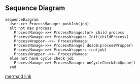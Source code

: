 ## Sequence Diagram

```mermaid
sequenceDiagram
  User->>+ ProcessManage: pushJob(job)
  alt not max process
    ProcessManage->>+ ProcessManage:fork child process
    ProcessManage->>+ ProcessWrapper: Init(childProcess)
    ProcessWrapper-->>- ProcessManage: 
    ProcessManage->>+ ProcessManage: doJob(processWrapper)
    ProcessManage->>+ ProcessWrapper: run(job)
    ProcessWrapper-->>- ProcessManage: 
  else not have cycle check job
    ProcessManage->>+ ProcessManage: onCycleCheckJobQueue()
  end
```


[mermaid link](https://knsv.github.io/mermaid/live_editor/#/view/c2VxdWVuY2VEaWFncmFtCiAgVXNlci0-PisgUHJvY2Vzc01hbmFnZTogcHVzaEpvYihqb2IpCiAgYWx0IG5vdCBtYXggcHJvY2VzcwogICAgUHJvY2Vzc01hbmFnZS0-PisgUHJvY2Vzc01hbmFnZTpmb3JrIGNoaWxkIHByb2Nlc3MKICAgIFByb2Nlc3NNYW5hZ2UtPj4rIFByb2Nlc3NXcmFwcGVyOiBJbml0KGNoaWxkUHJvY2VzcykKICAgIFByb2Nlc3NXcmFwcGVyLS0-Pi0gUHJvY2Vzc01hbmFnZTogCiAgICBQcm9jZXNzTWFuYWdlLT4-KyBQcm9jZXNzTWFuYWdlOiBkb0pvYihwcm9jZXNzV3JhcHBlcikKICAgIFByb2Nlc3NNYW5hZ2UtPj4rIFByb2Nlc3NXcmFwcGVyOiBydW4oam9iKQogICAgUHJvY2Vzc1dyYXBwZXItLT4-LSBQcm9jZXNzTWFuYWdlOiAKICBlbHNlIG5vdCBoYXZlIGN5Y2xlIGNoZWNrIGpvYgogICAgUHJvY2Vzc01hbmFnZS0-PisgUHJvY2Vzc01hbmFnZTogb25DeWNsZUNoZWNrSm9iUXVldWUoKQogIGVuZA)
